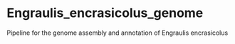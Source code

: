 # Engraulis_encrasicolus_genome
Pipeline for the genome assembly and annotation of Engraulis encrasicolus
